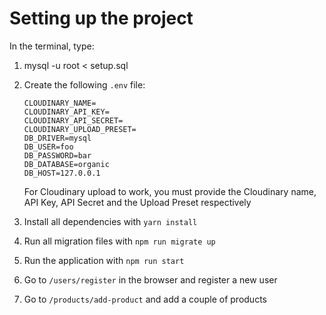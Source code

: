 # Setting up the project

In the terminal, type:
1. mysql -u root < setup.sql
2. Create the following `.env` file:
    ```
    CLOUDINARY_NAME=
    CLOUDINARY_API_KEY=
    CLOUDINARY_API_SECRET=
    CLOUDINARY_UPLOAD_PRESET=
    DB_DRIVER=mysql
    DB_USER=foo
    DB_PASSWORD=bar
    DB_DATABASE=organic
    DB_HOST=127.0.0.1
    ```

    For Cloudinary upload to work, you must provide the Cloudinary name,
    API Key, API Secret and the Upload Preset respectively
3. Install all dependencies with `yarn install`
4. Run all migration files with `npm run migrate up`
5. Run the application with `npm run start`
6. Go to `/users/register` in the browser and register a new user
7. Go to `/products/add-product` and add a couple of products
